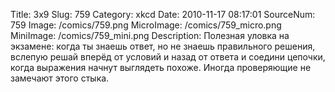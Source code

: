 Title: 3x9 
Slug: 759 
Category: xkcd 
Date: 2010-11-17 08:17:01 
SourceNum: 759 
Image: /comics/759.png 
MicroImage: /comics/759_micro.png 
MiniImage: /comics/759_mini.png 
Description: Полезная уловка на экзамене: когда ты знаешь ответ, но не знаешь правильного решения, вслепую решай вперёд от условий и назад от ответа и соедини цепочки, когда выражения начнут выглядеть похоже. Иногда проверяющие не замечают этого стыка. 

